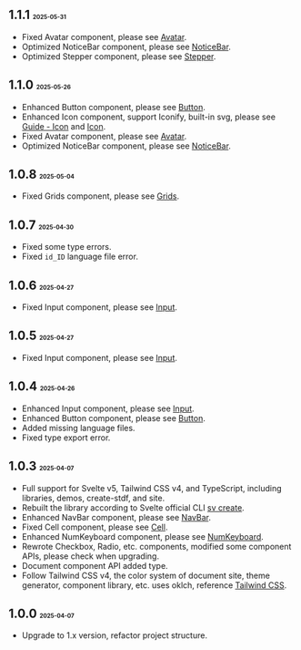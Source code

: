 ## 1.1.1 <font size=1>2025-05-31</font>

- Fixed Avatar component, please see [Avatar](https://stdf.design/components?nav=avatar&tab=4).
- Optimized NoticeBar component, please see [NoticeBar](https://stdf.design/components?nav=noticeBar&tab=4).
- Optimized Stepper component, please see [Stepper](https://stdf.design/components?nav=stepper&tab=4).

## 1.1.0 <font size=1>2025-05-26</font>

- Enhanced Button component, please see [Button](https://stdf.design/components?nav=button&tab=4).
- Enhanced Icon component, support Iconify, built-in svg, please see [Guide - Icon](https://stdf.design/guide/icon) and [Icon](https://stdf.design/components?nav=icon&tab=4).
- Fixed Avatar component, please see [Avatar](https://stdf.design/components?nav=avatar&tab=4).
- Optimized NoticeBar component, please see [NoticeBar](https://stdf.design/components?nav=noticeBar&tab=4).

## 1.0.8 <font size=1>2025-05-04</font>

- Fixed Grids component, please see [Grids](https://stdf.design/components?nav=grids&tab=4).

## 1.0.7 <font size=1>2025-04-30</font>

- Fixed some type errors.
- Fixed `id_ID` language file error.

## 1.0.6 <font size=1>2025-04-27</font>

- Fixed Input component, please see [Input](https://stdf.design/components?nav=input&tab=4).

## 1.0.5 <font size=1>2025-04-27</font>

- Fixed Input component, please see [Input](https://stdf.design/components?nav=input&tab=4).

## 1.0.4 <font size=1>2025-04-26</font>

- Enhanced Input component, please see [Input](https://stdf.design/components?nav=input&tab=4).
- Enhanced Button component, please see [Button](https://stdf.design/components?nav=button&tab=4).
- Added missing language files.
- Fixed type export error.

## 1.0.3 <font size=1>2025-04-07</font>

- Full support for Svelte v5, Tailwind CSS v4, and TypeScript, including libraries, demos, create-stdf, and site.
- Rebuilt the library according to Svelte official CLI [sv create](https://svelte.dev/docs/cli/sv-create).
- Enhanced NavBar component, please see [NavBar](https://stdf.design/components?nav=navBar&tab=4).
- Fixed Cell component, please see [Cell](https://stdf.design/components?nav=cell&tab=4).
- Enhanced NumKeyboard component, please see [NumKeyboard](https://stdf.design/components?nav=numKeyboard&tab=4).
- Rewrote Checkbox, Radio, etc. components, modified some component APIs, please check when upgrading.
- Document component API added type.
- Follow Tailwind CSS v4, the color system of document site, theme generator, component library, etc. uses oklch, reference [Tailwind CSS](https://tailwindcss.com/docs/colors).

## 1.0.0 <font size=1>2025-04-07</font>

- Upgrade to 1.x version, refactor project structure.

